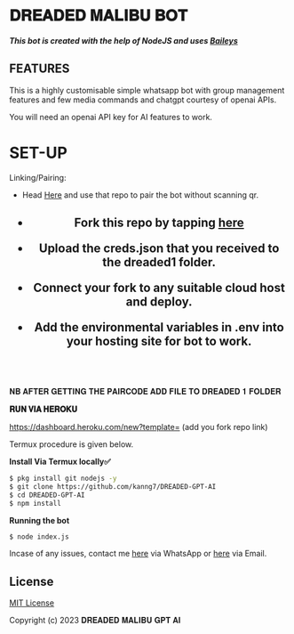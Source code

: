 # 𝐃𝐑𝐄𝐀𝐃𝐄𝐃 𝐌𝐀𝐋𝐈𝐁𝐔 𝐁𝐎𝐓

***This bot is created with the help of NodeJS and uses [Baileys](https://github.com/adiwajshing/Baileys)***

## FEATURES
This is a highly customisable simple whatsapp bot with group management features and few media commands and chatgpt courtesy of openai APIs.

You will need an openai API key for AI features to work.

# SET-UP

Linking/Pairing:

- Head  [Here](https://github.com/kanng7/DREADED-MALIBU-BOT-PAIRING) and use that repo to pair the bot without scanning qr.

    
<h2 align="center">   

- Fork this repo by tapping  [here](https://github.com/kanng7/DREADED-GPT-AI/fork)


- Upload the creds.json that you received to the dreaded1 folder.

- Connect your fork to any suitable cloud host and deploy.

- Add the environmental variables in .env into your hosting site for bot to work.
</h2>
 
     
<br>
     <br>


𝐍𝐁 𝐀𝐅𝐓𝐄𝐑 𝐆𝐄𝐓𝐓𝐈𝐍𝐆 𝐓𝐇𝐄 𝐏𝐀𝐈𝐑𝐂𝐎𝐃𝐄 𝐀𝐃𝐃 𝐅𝐈𝐋𝐄 𝐓𝐎 𝐃𝐑𝐄𝐀𝐃𝐄𝐃 𝟏 𝐅𝐎𝐋𝐃𝐄𝐑


**𝐑𝐔𝐍 𝐕𝐈𝐀 𝐇𝐄𝐑𝐎𝐊𝐔**

https://dashboard.heroku.com/new?template= (add you fork repo link)


Termux procedure is given below.
 

**Install Via Termux locally✅**


```bash
$ pkg install git nodejs -y
$ git clone https://github.com/kanng7/DREADED-GPT-AI
$ cd DREADED-GPT-AI
$ npm install
```


**Running the bot**
```bash
$ node index.js
```


Incase of any issues, contact me  [here](https://wa.me/+254743551416) via WhatsApp or [here](kiddomalibu@gmail.com) via Email.


## License

[MIT License](https://github.com/kanng7/DREADED-GPT-AI/blob/main/LICENSE)

Copyright (c) 2023 𝐃𝐑𝐄𝐀𝐃𝐄𝐃 𝐌𝐀𝐋𝐈𝐁𝐔 𝐆𝐏𝐓 𝐀𝐈

